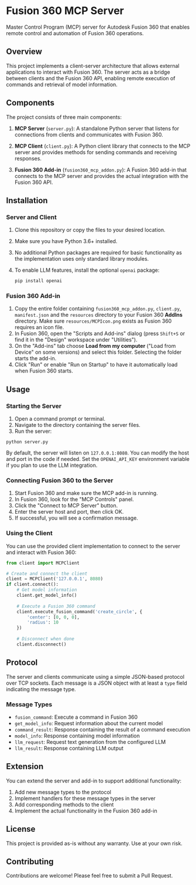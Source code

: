 # Fusion 360 MCP Server

Master Control Program (MCP) server for Autodesk Fusion 360 that enables remote control and automation of Fusion 360 operations.

## Overview

This project implements a client-server architecture that allows external applications to interact with Fusion 360. The server acts as a bridge between clients and the Fusion 360 API, enabling remote execution of commands and retrieval of model information.

## Components

The project consists of three main components:

1. **MCP Server** (`server.py`): A standalone Python server that listens for connections from clients and communicates with Fusion 360.

2. **MCP Client** (`client.py`): A Python client library that connects to the MCP server and provides methods for sending commands and receiving responses.

3. **Fusion 360 Add-in** (`fusion360_mcp_addon.py`): A Fusion 360 add-in that connects to the MCP server and provides the actual integration with the Fusion 360 API.

## Installation

### Server and Client

1. Clone this repository or copy the files to your desired location.
2. Make sure you have Python 3.6+ installed.
3. No additional Python packages are required for basic functionality as the implementation uses only standard library modules.
4. To enable LLM features, install the optional `openai` package:

   ```bash
   pip install openai
   ```

### Fusion 360 Add-in

1. Copy the entire folder containing `fusion360_mcp_addon.py`, `client.py`, `manifest.json` and the `resources` directory to your Fusion 360 **AddIns** directory. Make sure `resources/MCPIcon.png` exists as Fusion 360 requires an icon file.
2. In Fusion 360, open the "Scripts and Add-ins" dialog (press `Shift+S` or find it in the "Design" workspace under "Utilities").
3. On the "Add-ins" tab choose **Load from my computer** ("Load from Device" on some versions) and select this folder. Selecting the folder starts the add-in.
4. Click "Run" or enable "Run on Startup" to have it automatically load when Fusion 360 starts.

## Usage

### Starting the Server

1. Open a command prompt or terminal.
2. Navigate to the directory containing the server files.
3. Run the server:

```
python server.py
```

By default, the server will listen on `127.0.0.1:8080`. You can modify the host
and port in the code if needed. Set the `OPENAI_API_KEY` environment variable if
you plan to use the LLM integration.

### Connecting Fusion 360 to the Server

1. Start Fusion 360 and make sure the MCP add-in is running.
2. In Fusion 360, look for the "MCP Controls" panel.
3. Click the "Connect to MCP Server" button.
4. Enter the server host and port, then click OK.
5. If successful, you will see a confirmation message.

### Using the Client

You can use the provided client implementation to connect to the server and interact with Fusion 360:

```python
from client import MCPClient

# Create and connect the client
client = MCPClient('127.0.0.1', 8080)
if client.connect():
    # Get model information
    client.get_model_info()
    
    # Execute a Fusion 360 command
    client.execute_fusion_command('create_circle', {
        'center': [0, 0, 0],
        'radius': 10
    })
    
    # Disconnect when done
    client.disconnect()
```

## Protocol

The server and clients communicate using a simple JSON-based protocol over TCP sockets. Each message is a JSON object with at least a `type` field indicating the message type.

### Message Types

- `fusion_command`: Execute a command in Fusion 360
- `get_model_info`: Request information about the current model
- `command_result`: Response containing the result of a command execution
- `model_info`: Response containing model information
- `llm_request`: Request text generation from the configured LLM
- `llm_result`: Response containing LLM output

## Extension

You can extend the server and add-in to support additional functionality:

1. Add new message types to the protocol
2. Implement handlers for these message types in the server
3. Add corresponding methods to the client
4. Implement the actual functionality in the Fusion 360 add-in

## License

This project is provided as-is without any warranty. Use at your own risk.

## Contributing

Contributions are welcome! Please feel free to submit a Pull Request. 